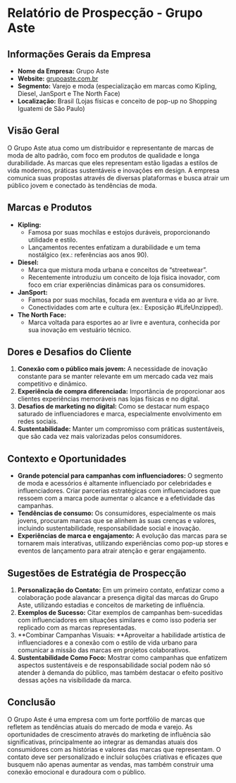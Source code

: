 # Relatório de Prospecção - Grupo Aste

## Informações Gerais da Empresa

- **Nome da Empresa:** Grupo Aste
- **Website:** [grupoaste.com.br](http://www.grupoaste.com.br)
- **Segmento:** Varejo e moda (especialização em marcas como Kipling, Diesel, JanSport e The North Face)
- **Localização:** Brasil (Lojas físicas e conceito de pop-up no Shopping Iguatemi de São Paulo)

## Visão Geral

O Grupo Aste atua como um distribuidor e representante de marcas de moda de alto padrão, com foco em produtos de qualidade e longa durabilidade. As marcas que eles representam estão ligadas a estilos de vida modernos, práticas sustentáveis e inovações em design. A empresa comunica suas propostas através de diversas plataformas e busca atrair um público jovem e conectado às tendências de moda.

## Marcas e Produtos

- **Kipling:**
  - Famosa por suas mochilas e estojos duráveis, proporcionando utilidade e estilo.
  - Lançamentos recentes enfatizam a durabilidade e um tema nostálgico (ex.: referências aos anos 90).
- **Diesel:**
  - Marca que mistura moda urbana e conceitos de “streetwear”.
  - Recentemente introduziu um conceito de loja física inovador, com foco em criar experiências dinâmicas para os consumidores.
- **JanSport:**
  - Famosa por suas mochilas, focada em aventura e vida ao ar livre.
  - Conectividades com arte e cultura (ex.: Exposição #LifeUnzipped).
- **The North Face:**
  - Marca voltada para esportes ao ar livre e aventura, conhecida por sua inovação em vestuário técnico.

## Dores e Desafios do Cliente

1. **Conexão com o público mais jovem:** A necessidade de inovação constante para se manter relevante em um mercado cada vez mais competitivo e dinâmico.
2. **Experiência de compra diferenciada:** Importância de proporcionar aos clientes experiências memoráveis nas lojas físicas e no digital.
3. **Desafios de marketing no digital:** Como se destacar num espaço saturado de influenciadores e marca, especialmente envolvimento em redes sociais.
4. **Sustentabilidade:** Manter um compromisso com práticas sustentáveis, que são cada vez mais valorizadas pelos consumidores.

## Contexto e Oportunidades

- **Grande potencial para campanhas com influenciadores:** O segmento de moda e acessórios é altamente influenciado por celebridades e influenciadores. Criar parcerias estratégicas com influenciadores que ressoem com a marca pode aumentar o alcance e a efetividade das campanhas.
- **Tendências de consumo:** Os consumidores, especialmente os mais jovens, procuram marcas que se alinhem às suas crenças e valores, incluindo sustentabilidade, responsabilidade social e inovação.
- **Experiências de marca e engajamento:** A evolução das marcas para se tornarem mais interativas, utilizando experiências como pop-up stores e eventos de lançamento para atrair atenção e gerar engajamento.

## Sugestões de Estratégia de Prospecção

1. **Personalização do Contato:** Em um primeiro contato, enfatizar como a colaboração pode alavancar a presença digital das marcas do Grupo Aste, utilizando estadias e conceitos de marketing de influência.
2. **Exemplos de Sucesso:** Citar exemplos de campanhas bem-sucedidas com influenciadores em situações similares e como isso poderia ser replicado com as marcas representadas.
3. **Combinar Campanhas Visuais: **Aproveitar a habilidade artística de influenciadores e a conexão com o estilo de vida urbano para comunicar a missão das marcas em projetos colaborativos.
4. **Sustentabilidade Como Foco:** Mostrar como campanhas que enfatizem aspectos sustentáveis e de responsabilidade social podem não só atender à demanda do público, mas também destacar o efeito positivo dessas ações na visibilidade da marca.

## Conclusão

O Grupo Aste é uma empresa com um forte portfólio de marcas que refletem as tendências atuais do mercado de moda e varejo. As oportunidades de crescimento através do marketing de influência são significativas, principalmente ao integrar as demandas atuais dos consumidores com as histórias e valores das marcas que representam. O contato deve ser personalizado e incluir soluções criativas e eficazes que busquem não apenas aumentar as vendas, mas também construir uma conexão emocional e duradoura com o público.